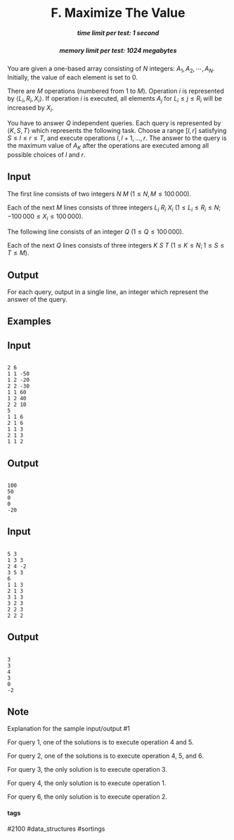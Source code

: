 <h1 style='text-align: center;'> F. Maximize The Value</h1>

<h5 style='text-align: center;'>time limit per test: 1 second</h5>
<h5 style='text-align: center;'>memory limit per test: 1024 megabytes</h5>

You are given a one-based array consisting of $N$ integers: $A_1, A_2, \cdots, A_N$. Initially, the value of each element is set to $0$.

There are $M$ operations (numbered from $1$ to $M$). Operation $i$ is represented by $\langle L_i, R_i, X_i \rangle$. If operation $i$ is executed, all elements $A_j$ for $L_i \leq j \leq R_i$ will be increased by $X_i$.

You have to answer $Q$ independent queries. Each query is represented by $\langle K, S, T \rangle$ which represents the following task. Choose a range $[l, r]$ satisfying $S \leq l \leq r \leq T$, and execute operations $l, l + 1, \dots, r$. The answer to the query is the maximum value of $A_K$ after the operations are executed among all possible choices of $l$ and $r$.

## Input

The first line consists of two integers $N$ $M$ ($1 \leq N, M \leq 100\,000$).

Each of the next $M$ lines consists of three integers $L_i$ $R_i$ $X_i$ ($1 \leq L_i \leq R_i \leq N; -100\,000 \leq X_i \leq 100\,000$).

The following line consists of an integer $Q$ ($1 \leq Q \leq 100\,000$).

Each of the next $Q$ lines consists of three integers $K$ $S$ $T$ ($1 \leq K \leq N; 1 \leq S \leq T \leq M$).

## Output

For each query, output in a single line, an integer which represent the answer of the query.

## Examples

## Input


```

2 6
1 1 -50
1 2 -20
2 2 -30
1 1 60
1 2 40
2 2 10
5
1 1 6
2 1 6
1 1 3
2 1 3
1 1 2

```
## Output


```

100
50
0
0
-20

```
## Input


```

5 3
1 3 3
2 4 -2
3 5 3
6
1 1 3
2 1 3
3 1 3
3 2 3
2 2 3
2 2 2

```
## Output


```

3
3
4
3
0
-2

```
## Note

Explanation for the sample input/output #1

For query $1$, one of the solutions is to execute operation $4$ and $5$.

For query $2$, one of the solutions is to execute operation $4$, $5$, and $6$.

For query $3$, the only solution is to execute operation $3$.

For query $4$, the only solution is to execute operation $1$.

For query $6$, the only solution is to execute operation $2$.



#### tags 

#2100 #data_structures #sortings 